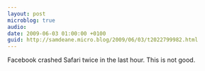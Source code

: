 ```yaml
---
layout: post
microblog: true
audio: 
date: 2009-06-03 01:00:00 +0100
guid: http://samdeane.micro.blog/2009/06/03/t2022799982.html
---
```

Facebook crashed Safari twice in the last hour. This is not good.
